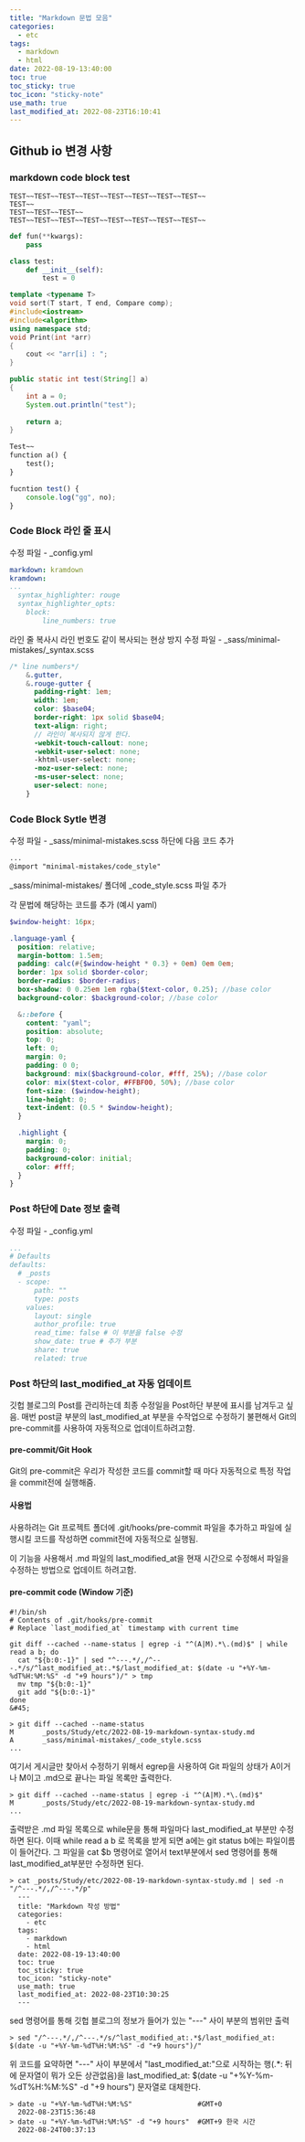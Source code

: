 ```yaml
---
title: "Markdown 문법 모음"
categories:
  - etc
tags:
  - markdown
  - html
date: 2022-08-19-13:40:00
toc: true
toc_sticky: true
toc_icon: "sticky-note"
use_math: true 
last_modified_at: 2022-08-23T16:10:41
---
```


## Github io 변경 사항
### markdown code block test

```terminal
TEST~~TEST~~TEST~~TEST~~TEST~~TEST~~TEST~~TEST~~
TEST~~
TEST~~TEST~~TEST~~
TEST~~TEST~~TEST~~TEST~~TEST~~TEST~~TEST~~TEST~~
```

```python
def fun(**kwargs):
    pass

class test:
    def __init__(self):
        test = 0

```

```cpp
template <typename T>
void sort(T start, T end, Compare comp);
#include<iostream>
#include<algorithm>
using namespace std;
void Print(int *arr)
{
    cout << "arr[i] : ";
}

```

```java
public static int test(String[] a)
{
    int a = 0;
    System.out.println("test");
  
    return a;
}

```


```markdown 
Test~~
function a() {
    test();
}
```

```javascript
fucntion test() {
    console.log("gg", no);
}
```

### Code Block 라인 줄 표시
수정 파일 - _config.yml
```yaml
markdown: kramdown
kramdown:
...
  syntax_highlighter: rouge
  syntax_highlighter_opts:
    block:
        line_numbers: true
```

라인 줄 복사시 라인 번호도 같이 복사되는 현상 방지
수정 파일 - _sass/minimal-mistakes/_syntax.scss
```scss
/* line numbers*/
    &.gutter,
    &.rouge-gutter {
      padding-right: 1em;
      width: 1em;
      color: $base04;
      border-right: 1px solid $base04;
      text-align: right;
      // 라인이 복사되지 않게 한다.
      -webkit-touch-callout: none;
      -webkit-user-select: none;
      -khtml-user-select: none;
      -moz-user-select: none;
      -ms-user-select: none;
      user-select: none;
    }

```

### Code Block Sytle 변경
수정 파일 - _sass/minimal-mistakes.scss
하단에 다음 코드 추가
```scss
...
@import "minimal-mistakes/code_style"

```

_sass/minimal-mistakes/ 폴더에 _code_style.scss 파일 추가

각 문법에 해당하는 코드를 추가 (예시 yaml)
```scss
$window-height: 16px;

.language-yaml {
  position: relative;
  margin-bottom: 1.5em;
  padding: calc(#{$window-height * 0.3} + 0em) 0em 0em;
  border: 1px solid $border-color;
  border-radius: $border-radius;
  box-shadow: 0 0.25em 1em rgba($text-color, 0.25); //base color
  background-color: $background-color; //base color

  &::before {
    content: "yaml";
    position: absolute;
    top: 0;
    left: 0;
    margin: 0;
    padding: 0 0;
    background: mix($background-color, #fff, 25%); //base color
    color: mix($text-color, #FFBF00, 50%); //base color
    font-size: ($window-height);
    line-height: 0;
    text-indent: (0.5 * $window-height);
  }

  .highlight {
    margin: 0;
    padding: 0;
    background-color: initial;
    color: #fff;
  }
}
```

### Post 하단에 Date 정보 출력

수정 파일 - _config.yml

```yaml 
...
# Defaults
defaults:
  # _posts
  - scope:
      path: ""
      type: posts
    values:
      layout: single
      author_profile: true
      read_time: false # 이 부분을 false 수정
      show_date: true # 추가 부분
      share: true
      related: true
```


### Post 하단의 last_modified_at 자동 업데이트

깃헙 블로그의 Post를 관리하는데 최종 수정일을 Post하단 부분에 표시를 남겨두고 싶음.
매번 post글 부분의 last_modified_at 부분을 수작업으로 수정하기 불편해서 Git의 pre-commit를 사용하여 자동적으로 업데이트하려고함.

#### pre-commit/Git Hook
Git의 pre-commit은 우리가 작성한 코드를 commit할 때 마다 자동적으로 특정 작업을 commit전에 실행해줌.

#### 사용법
사용하려는 Git 프로젝트 폴더에 .git/hooks/pre-commit 파일을 추가하고 파일에 실행시킬 코드를 작성하면
commit전에 자동적으로 실행됨.

이 기능을 사용해서 .md 파일의 last_modified_at을 현재 시간으로 수정해서 파일을 수정하는 방법으로 업데이트 하려고함.

#### pre-commit code (Window 기준)
```terminal
#!/bin/sh
# Contents of .git/hooks/pre-commit
# Replace `last_modified_at` timestamp with current time

git diff --cached --name-status | egrep -i "^(A|M).*\.(md)$" | while read a b; do
  cat "${b:0:-1}" | sed "^---.*/,/^---.*/s/^last_modified_at:.*$/last_modified_at: $(date -u "+%Y-%m-%dT%H:%M:%S" -d "+9 hours")/" > tmp
  mv tmp "${b:0:-1}"
  git add "${b:0:-1}"
done
&#45;
```

```terminal
> git diff --cached --name-status
M       _posts/Study/etc/2022-08-19-markdown-syntax-study.md
A       _sass/minimal-mistakes/_code_style.scss
...
```
여기서 게시글만 찾아서 수정하기 위해서 egrep을 사용하여 Git 파일의 상태가 A이거나 M이고 .md으로 끝나는 파일 목록만 출력한다.

```terminal
> git diff --cached --name-status | egrep -i "^(A|M).*\.(md)$"
M       _posts/Study/etc/2022-08-19-markdown-syntax-study.md
...
```

출력받은 .md 파일 목록으로 while문을 통해 파일마다 last_modified_at 부분만 수정하면 된다.
이때 while read a b 로 목록을 받게 되면 a에는 git status b에는 파일이름이 들어간다.
그 파일을 cat $b 명령어로 열어서 text부분에서 sed 명령어를 통해 last_modified_at부분만 수정하면 된다.

```terminal
> cat _posts/Study/etc/2022-08-19-markdown-syntax-study.md | sed -n "/^---.*/,/^---.*/p"
  ---
  title: "Markdown 작성 방법"
  categories:
    - etc
  tags:
    - markdown
    - html
  date: 2022-08-19-13:40:00
  toc: true
  toc_sticky: true
  toc_icon: "sticky-note"
  use_math: true
  last_modified_at: 2022-08-23T10:30:25
  ---
```
sed 명령어를 통해 깃헙 블로그의 정보가 들어가 있는 "---" 사이 부분의 범위만 출력

```terminal
> sed "/^---.*/,/^---.*/s/^last_modified_at:.*$/last_modified_at: $(date -u "+%Y-%m-%dT%H:%M:%S" -d "+9 hours")/"
```
위 코드를 요약하면 "---" 사이 부분에서 "last_modified_at:"으로 시작하는 행(.*: 뒤에 문자열이 뭐가 오든 상관없음)을
last_modified_at: $(date -u "+%Y-%m-%dT%H:%M:%S" -d "+9 hours") 문자열로 대체한다.

```terminal
> date -u "+%Y-%m-%dT%H:%M:%S"                #GMT+0
  2022-08-23T15:36:48
> date -u "+%Y-%m-%dT%H:%M:%S" -d "+9 hours"  #GMT+9 한국 시간
  2022-08-24T00:37:13
```